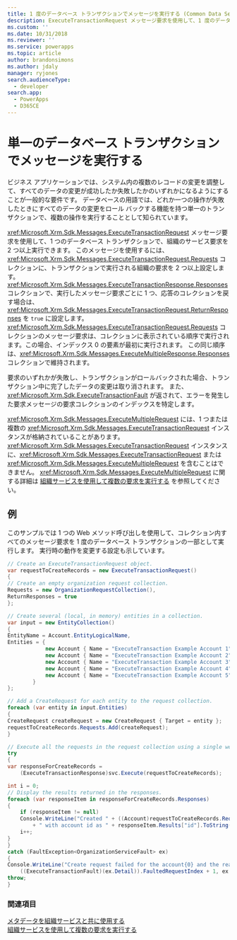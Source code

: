 ```yaml
---
title: 1 度のデータベース トランザクションでメッセージを実行する (Common Data Service) | Microsoft Docs
description: ExecuteTransactionRequest メッセージ要求を使用して、1 度のデータベース トランザクションで組織サービスの要求を 2 つ以上実行できます。
ms.custom: ''
ms.date: 10/31/2018
ms.reviewer: ''
ms.service: powerapps
ms.topic: article
author: brandonsimons
ms.author: jdaly
manager: ryjones
search.audienceType:
  - developer
search.app:
  - PowerApps
  - D365CE
---
```

# <a name="execute-messages-in-a-single-database-transaction"></a>単一のデータベース トランザクションでメッセージを実行する

 ビジネス アプリケーションでは、システム内の複数のレコードの変更を調整して、すべてのデータの変更が成功したか失敗したかのいずれかになるようにすることが一般的な要件です。 データベースの用語では、どれか一つの操作が失敗したときにすべてのデータの変更をロール バックする機能を持つ単一のトランザクションで、複数の操作を実行することとして知られています。  
  
 <xref:Microsoft.Xrm.Sdk.Messages.ExecuteTransactionRequest> メッセージ要求を使用して、1 つのデータベース トランザクションで、組織のサービス要求を 2 つ以上実行できます。 このメッセージを使用するには、<xref:Microsoft.Xrm.Sdk.Messages.ExecuteTransactionRequest.Requests> コレクションに、トランザクションで実行される組織の要求を 2 つ以上設定します。 <xref:Microsoft.Xrm.Sdk.Messages.ExecuteTransactionResponse.Responses> コレクションで、実行したメッセージ要求ごとに 1 つ、応答のコレクションを戻す場合は、<xref:Microsoft.Xrm.Sdk.Messages.ExecuteTransactionRequest.ReturnResponses> を `true` に設定します。 <xref:Microsoft.Xrm.Sdk.Messages.ExecuteTransactionRequest.Requests> コレクションのメッセージ要求は、コレクションに表示されている順序で実行されます。この場合、インデックス 0 の要素が最初に実行されます。 この同じ順序は、<xref:Microsoft.Xrm.Sdk.Messages.ExecuteMultipleResponse.Responses> コレクションで維持されます。  
  
 要求のいずれかが失敗し、トランザクションがロールバックされた場合、トランザクション中に完了したデータの変更は取り消されます。 また、<xref:Microsoft.Xrm.Sdk.ExecuteTransactionFault> が返されて、エラーを発生した要求メッセージの要求コレクションのインデックスを特定します。  
  
 <xref:Microsoft.Xrm.Sdk.Messages.ExecuteMultipleRequest> には、1 つまたは複数の <xref:Microsoft.Xrm.Sdk.Messages.ExecuteTransactionRequest> インスタンスが格納されていることがあります。  <xref:Microsoft.Xrm.Sdk.Messages.ExecuteTransactionRequest> インスタンスに、<xref:Microsoft.Xrm.Sdk.Messages.ExecuteTransactionRequest> または <xref:Microsoft.Xrm.Sdk.Messages.ExecuteMultipleRequest> を含むことはできません。 <xref:Microsoft.Xrm.Sdk.Messages.ExecuteMultipleRequest> に関する詳細は [組織サービスを使用して複数の要求を実行する](execute-multiple-requests.md) を参照してください。 

## <a name="example"></a>例

このサンプルでは 1 つの Web メソッド呼び出しを使用して、コレクション内すべてのメッセージ要求を 1 度のデータベース トランザクションの一部として実行します。 実行時の動作を変更する設定も示しています。

```csharp
// Create an ExecuteTransactionRequest object.
var requestToCreateRecords = new ExecuteTransactionRequest()
{
// Create an empty organization request collection.
Requests = new OrganizationRequestCollection(),
ReturnResponses = true
};

// Create several (local, in memory) entities in a collection. 
var input = new EntityCollection()
{
EntityName = Account.EntityLogicalName,
Entities = {
            new Account { Name = "ExecuteTransaction Example Account 1" },
            new Account { Name = "ExecuteTransaction Example Account 2" },
            new Account { Name = "ExecuteTransaction Example Account 3" },
            new Account { Name = "ExecuteTransaction Example Account 4" },
            new Account { Name = "ExecuteTransaction Example Account 5" }
        }
};

// Add a CreateRequest for each entity to the request collection.
foreach (var entity in input.Entities)
{
CreateRequest createRequest = new CreateRequest { Target = entity };
requestToCreateRecords.Requests.Add(createRequest);
}

// Execute all the requests in the request collection using a single web method call.
try
{
var responseForCreateRecords =
    (ExecuteTransactionResponse)svc.Execute(requestToCreateRecords);

int i = 0;
// Display the results returned in the responses.
foreach (var responseItem in responseForCreateRecords.Responses)
{
    if (responseItem != null)
    Console.WriteLine("Created " + ((Account)requestToCreateRecords.Requests[i].Parameters["Target"]).Name
        + " with account id as " + responseItem.Results["id"].ToString());
    i++;
}
}
catch (FaultException<OrganizationServiceFault> ex)
{
Console.WriteLine("Create request failed for the account{0} and the reason being: {1}",
    ((ExecuteTransactionFault)(ex.Detail)).FaultedRequestIndex + 1, ex.Detail.Message);
throw;
}
```

### <a name="see-also"></a>関連項目

[メタデータを組織サービスと共に使用する](use-messages.md)<br />
[組織サービスを使用して複数の要求を実行する](execute-multiple-requests.md)